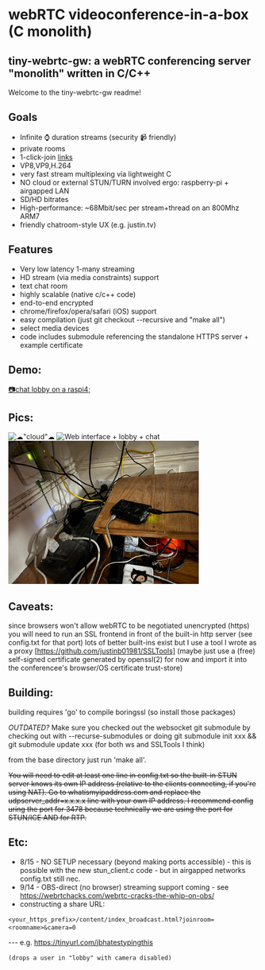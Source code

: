 # webRTC videoconference-in-a-box (C monolith)

## tiny-webrtc-gw: a webRTC conferencing server "monolith" written in C/C++
Welcome to the tiny-webrtc-gw readme!


## Goals
* Infinite &#x231A; duration streams     (security &#x1F4F9; friendly)
* private rooms
* 1-click-join [links](https://wintermute.nonroutable.net/content/index_broadcast.html?joinroom=lobby&camera=1)
* VP8,VP9,H.264
* very fast stream multiplexing via lightweight C
* NO cloud or external STUN/TURN involved ergo: raspberry-pi + airgapped LAN
* SD/HD bitrates 
* High-performance: ~68Mbit/sec per stream+thread on an 800Mhz ARM7
* friendly chatroom-style UX (e.g. justin.tv)

## Features
* Very low latency 1-many streaming
* HD stream (via media constraints) support
* text chat room
* highly scalable (native c/c++ code)
* end-to-end encrypted
* chrome/firefox/opera/safari (iOS) support
* easy compilation (just git checkout --recursive and "make all")
* select media devices
* code includes submodule referencing the standalone HTTPS server + example certificate

## Demo:
  [&#128247;chat lobby on a raspi4;](https://wintermute.nonroutable.net/content/index_broadcast.html?joinroom=lobby)

## Pics:
  ![&#9729;"cloud"&#9729;](https://secure.domain17.net/justin/webrtc-bcast-obs-gaming.png)
  ![Web interface + lobby + chat](https://secure.domain17.net/justin/webrtc-morn.png)
  ![test image](http://github.com/justinb01981/tiny-webrtc-gw/blob/master/IMG-8094.jpg?raw=true)

## Caveats:
  since browsers won't allow webRTC to be negotiated unencrypted (https)
  you will need to run an SSL frontend in front of the built-in
  http server (see config.txt for that port)
  lots of better built-ins exist but I use a tool I wrote as a proxy
  [https://github.com/justinb01981/SSLTools]
  (maybe just use a (free) self-signed certificate
  generated by openssl(2) for now and import it into the conferencee's
  browser/OS certificate trust-store)

## Building:

building requires 'go' to compile boringssl (so install those packages)

*OUTDATED?*
Make sure you checked out the websocket git submodule by checking out
with --recurse-submodules or doing
git submodule init xxx && git submodule update xxx
(for both ws and SSLTools I think)

from the base directory just run 'make all'.

~~You will need to edit at least one line in config.txt so the built-in STUN
server knows its own IP address (relative to the clients connecting, if
you're using NAT). Go to whatismyipaddress.com and replace the
udpserver_addr=x.x.x.x line with your own IP address. I recommend config
uring the port for 3478 because technically we are using the port for STUN/ICE
AND for RTP.~~

## Etc:
  * 8/15 - NO SETUP necessary (beyond making ports accessible) - this is possible with the new stun_client.c code - but in airgapped networks config.txt still nec.
  * 9/14 - OBS-direct (no browser) streaming support coming - see https://webrtchacks.com/webrtc-cracks-the-whip-on-obs/
  * constructing a share URL: 
  ```
  <your_https_prefix>/content/index_broadcast.html?joinroom=<roomname>&camera=0
  ```
  --- e.g. https://tinyurl.com/jbhatestypingthis
  ```
  (drops a user in "lobby" with camera disabled)
  ```

